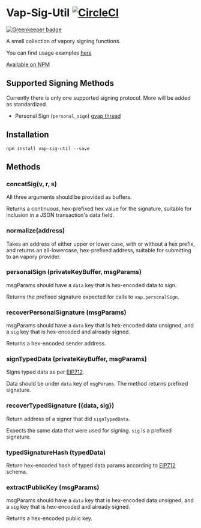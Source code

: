 # Vap-Sig-Util [![CircleCI](https://circleci.com/gh/Vapormask/vap-sig-util.svg?style=svg)](https://circleci.com/gh/Vapormask/vap-sig-util)

[![Greenkeeper badge](https://badges.greenkeeper.io/Vapormask/vap-sig-util.svg)](https://greenkeeper.io/)

A small collection of vapory signing functions.

You can find usage examples [here](https://github.com/flyswatter/js-vap-personal-sign-examples) 

[Available on NPM](https://www.npmjs.com/package/vap-sig-util)

## Supported Signing Methods

Currently there is only one supported signing protocol. More will be added as standardized. 

- Personal Sign (`personal_sign`) [gvap thread](https://github.com/vaporyco/go-vapory/pull/2940)


## Installation

```
npm install vap-sig-util --save
```

## Methods

### concatSig(v, r, s)

All three arguments should be provided as buffers.

Returns a continuous, hex-prefixed hex value for the signature, suitable for inclusion in a JSON transaction's data field.

### normalize(address)

Takes an address of either upper or lower case, with or without a hex prefix, and returns an all-lowercase, hex-prefixed address, suitable for submitting to an vapory provider.

### personalSign (privateKeyBuffer, msgParams)

msgParams should have a `data` key that is hex-encoded data to sign.

Returns the prefixed signature expected for calls to `vap.personalSign`.

### recoverPersonalSignature (msgParams)

msgParams should have a `data` key that is hex-encoded data unsigned, and a `sig` key that is hex-encoded and already signed.

Returns a hex-encoded sender address.

### signTypedData (privateKeyBuffer, msgParams)

Signs typed data as per [EIP712](https://github.com/vaporyco/VIPs/pull/712).

Data should be under `data` key of `msgParams`. The method returns prefixed signature.

### recoverTypedSignature ({data, sig})

Return address of a signer that did `signTypedData`.

Expects the same data that were used for signing. `sig` is a prefixed signature.

### typedSignatureHash (typedData)

Return hex-encoded hash of typed data params according to [EIP712](https://github.com/vaporyco/VIPs/pull/712) schema.

### extractPublicKey (msgParams)

msgParams should have a `data` key that is hex-encoded data unsigned, and a `sig` key that is hex-encoded and already signed.

Returns a hex-encoded public key.

